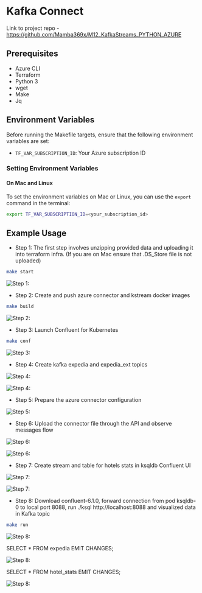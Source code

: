 # Kafka Connect

Link to project repo - https://github.com/Mamba369x/M12_KafkaStreams_PYTHON_AZURE


## Prerequisites

- Azure CLI
- Terraform
- Python 3
- wget
- Make
- Jq

## Environment Variables

Before running the Makefile targets, ensure that the following environment variables are set:

- `TF_VAR_SUBSCRIPTION_ID`: Your Azure subscription ID

### Setting Environment Variables

#### On Mac and Linux

To set the environment variables on Mac or Linux, you can use the `export` command in the terminal:

```bash
export TF_VAR_SUBSCRIPTION_ID=<your_subscription_id>
```

## Example Usage

* Step 1: The first step involves unzipping provided data and uploading it into terraform infra.
(If you are on Mac ensure that .DS_Store file is not uploaded)

```bash
make start
```

![Step 1:](screenshots/terraform_created.png)

* Step 2: Create and push azure connector and kstream docker images

```bash
make build
```

![Step 2:](screenshots/build_finished.png)

* Step 3: Launch Confluent for Kubernetes

```bash
make conf
```

![Step 3:](screenshots/configuration_completed.png)

* Step 4: Create kafka expedia and expedia_ext topics

![Step 4:](screenshots/expedia_topic.png)

![Step 4:](screenshots/expedia_ext_topic.png)

* Step 5: Prepare the azure connector configuration

![Step 5:](screenshots/connector_config.png)

* Step 6: Upload the connector file through the API and observe messages flow

![Step 6:](screenshots/messages_flow.png)

![Step 6:](screenshots/messages_flow_ext.png)

* Step 7: Create stream and table for hotels stats in ksqldb Confluent UI

![Step 7:](screenshots/create_expedia.png)

![Step 7:](screenshots/create_hotels.png)

* Step 8: Download confluent-6.1.0, forward connection from pod ksqldb-0 to local port 8088, run ./ksql http://localhost:8088 and visualized data in Kafka topic

```bash
make run
```

![Step 8:](screenshots/setup_running.png)

SELECT * FROM expedia EMIT CHANGES;

![Step 8:](screenshots/ksql_stream.png)

SELECT * FROM hotel_stats EMIT CHANGES;

![Step 8:](screenshots/hotels_stats.png)